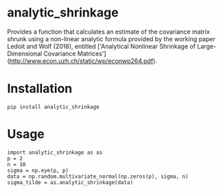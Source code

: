 # analytic_shrinkage
Provides a function that calculates an estimate of the covariance matrix shrunk using a non-linear analytic formula provided by
the working paper Ledoit and Wolf (2018), entitled ['Analytical Nonlinear Shrinkage of Large-Dimensional Covariance Matrices']
(http://www.econ.uzh.ch/static/wp/econwp264.pdf).


# Installation
```
pip install analytic_shrinkage
```

# Usage
```
import analytic_shrinkage as as
p = 2
n = 10
sigma = np.eye(p, p)
data = np.random.multivariate_normal(np.zeros(p), sigma, n)
sigma_tilde = as.analytic_shrinkage(data)
```
